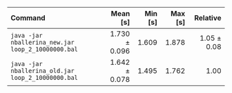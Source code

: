 | Command | Mean [s] | Min [s] | Max [s] | Relative |
|:---|---:|---:|---:|---:|
| `java -jar nballerina_new.jar loop_2_10000000.bal` | 1.730 ± 0.096 | 1.609 | 1.878 | 1.05 ± 0.08 |
| `java -jar nballerina_old.jar loop_2_10000000.bal` | 1.642 ± 0.078 | 1.495 | 1.762 | 1.00 |

